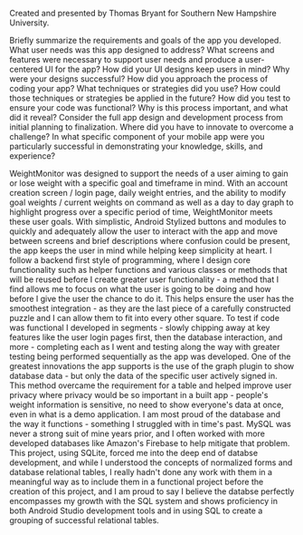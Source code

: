Created and presented by Thomas Bryant for Southern New Hampshire University.

Briefly summarize the requirements and goals of the app you developed. What user needs was this app designed to address?
What screens and features were necessary to support user needs and produce a user-centered UI for the app? How did your UI designs keep users in mind? Why were your designs successful?
How did you approach the process of coding your app? What techniques or strategies did you use? How could those techniques or strategies be applied in the future?
How did you test to ensure your code was functional? Why is this process important, and what did it reveal?
Consider the full app design and development process from initial planning to finalization. Where did you have to innovate to overcome a challenge?
In what specific component of your mobile app were you particularly successful in demonstrating your knowledge, skills, and experience?

WeightMonitor was designed to support the needs of a user aiming to gain or lose weight with a specific goal and timeframe in mind. With an account creation screen / login page, daily weight entries, and the ability to modify goal weights / current weights on command as well as a day to day graph to highlight progress over a specific period of time, WeightMonitor meets these user goals. With simplistic, Android Stylized buttons and modules to quickly and adequately allow the user to interact with the app and move between screens and brief descriptions where confusion could be present, the app keeps the user in mind while helping keep simplicity at heart. I follow a backend first style of programming, where I design core functionality such as helper functions and various classes or methods that will be reused before I create greater user functionality - a method that I find allows me to focus on what the user is going to be doing and how before I give the user the chance to do it. This helps ensure the user has the smoothest integration - as they are the last piece of a carefully constructed puzzle and I can allow them to fit into every other square. To test if code was functional I developed in segments - slowly chipping away at key features like the user login pages first, then the database interaction, and more - completing each as I went and testing along the way with greater testing being performed sequentially as the app was developed. One of the greatest innovations the app supports is the use of the graph plugin to show database data - but only the data of the specific user actively signed in. This method overcame the requirement for a table and helped improve user privacy where privacy would be so important in a built app - people's weight information is sensitive, no need to show everyone's data at once, even in what is a demo application. I am most proud of the database and the way it functions - something I struggled with in time's past. MySQL was never a strong suit of mine years prior, and I often worked with more developed databases like Amazon's Firebase to help mitigate that problem. This project, using SQLite, forced me into the deep end of databse development, and while I understood the concepts of normalized forms and database relational tables, I really hadn't done any work with them in a meaningful way as to include them in a functional project before the creation of this project, and I am proud to say I believe the databse perfectly encompasses my growth with the SQL system and shows proficiency in both Android Studio development tools and in using SQL to create a grouping of successful relational tables. 
